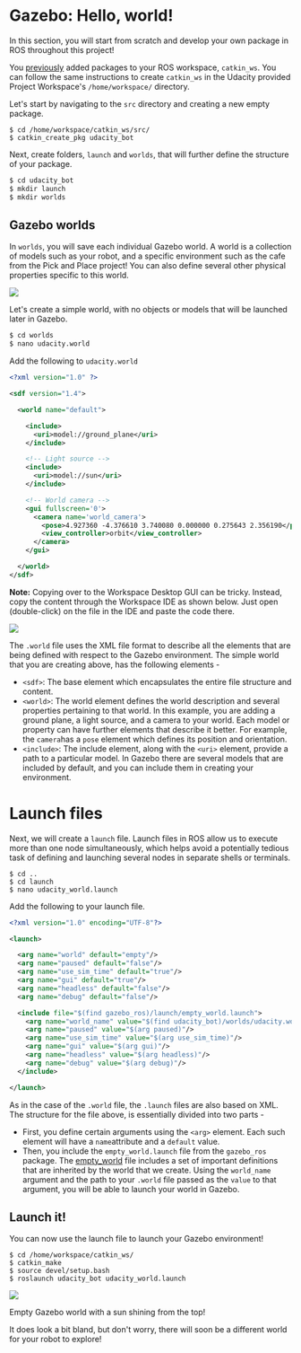 
# Gazebo: Hello, world!
In this section, you will start from scratch and develop your own package in ROS throughout this project!

You  [previously](https://classroom.udacity.com/nanodegrees/nd209/parts/c199593e-1e9a-4830-8e29-2c86f70f489e/modules/2919466f-aa2b-4424-b86a-98b0a53ce335/lessons/658c94f5-f806-4273-9001-9e2838e56856/concepts/a777bc7a-95d4-44ca-b4e3-119718e3a213)  added packages to your ROS workspace,  `catkin_ws`. You can follow the same instructions to create  `catkin_ws`  in the Udacity provided Project Workspace's  `/home/workspace/`  directory.

Let's start by navigating to the  `src`  directory and creating a new empty package.

```u
$ cd /home/workspace/catkin_ws/src/
$ catkin_create_pkg udacity_bot
```

Next, create folders,  `launch`  and  `worlds`, that will further define the structure of your package.

```bash
$ cd udacity_bot
$ mkdir launch
$ mkdir worlds
```

## Gazebo worlds

In  `worlds`, you will save each individual Gazebo world. A world is a collection of models such as your robot, and a specific environment such as the cafe from the Pick and Place project! You can also define several other physical properties specific to this world.

[](https://classroom.udacity.com/nanodegrees/nd209/parts/dad7b7cc-9cce-4be4-876e-30935216c8fa/modules/f5048868-4bd8-4e8d-8c6b-69bd559ed9db/lessons/3db51895-010e-4922-b322-4817cb76524e/concepts/65ec3b3d-6438-45bd-9930-d748c99258f4#)

![](https://s3.amazonaws.com/video.udacity-data.com/topher/2017/June/593ae492_gazebo-demo/gazebo-demo.gif)


Let's create a simple world, with no objects or models that will be launched later in Gazebo.

```bash
$ cd worlds
$ nano udacity.world
```

Add the following to  `udacity.world`

```xml
<?xml version="1.0" ?>

<sdf version="1.4">

  <world name="default">

    <include>
      <uri>model://ground_plane</uri>
    </include>

    <!-- Light source -->
    <include>
      <uri>model://sun</uri>
    </include>

    <!-- World camera -->
    <gui fullscreen='0'>
      <camera name='world_camera'>
        <pose>4.927360 -4.376610 3.740080 0.000000 0.275643 2.356190</pose>
        <view_controller>orbit</view_controller>
      </camera>
    </gui>

  </world>
</sdf>
```

**Note:** Copying over to the Workspace Desktop GUI can be tricky. Instead, copy the content through the Workspace IDE as shown below. Just open (double-click) on the file in the IDE and paste the code there.

[](https://classroom.udacity.com/nanodegrees/nd209/parts/dad7b7cc-9cce-4be4-876e-30935216c8fa/modules/f5048868-4bd8-4e8d-8c6b-69bd559ed9db/lessons/3db51895-010e-4922-b322-4817cb76524e/concepts/65ec3b3d-6438-45bd-9930-d748c99258f4#)

![](https://s3.amazonaws.com/video.udacity-data.com/topher/2018/May/5b046b1c_workspace-paste-ex/workspace-paste-ex.png)

The  `.world`  file uses the XML file format to describe all the elements that are being defined with respect to the Gazebo environment. The simple world that you are creating above, has the following elements -

-   `<sdf>`: The base element which encapsulates the entire file structure and content.
-   `<world>`: The world element defines the world description and several properties pertaining to that world. In this example, you are adding a ground plane, a light source, and a camera to your world. Each model or property can have further elements that describe it better. For example, the  `camera`has a  `pose`  element which defines its position and orientation.
-   `<include>`: The include element, along with the  `<uri>`  element, provide a path to a particular model. In Gazebo there are several models that are included by default, and you can include them in creating your environment.

# Launch files

Next, we will create a  `launch`  file. Launch files in ROS allow us to execute more than one node simultaneously, which helps avoid a potentially tedious task of defining and launching several nodes in separate shells or terminals.

```
$ cd ..
$ cd launch
$ nano udacity_world.launch
```

Add the following to your launch file.

```xml
<?xml version="1.0" encoding="UTF-8"?>

<launch>

  <arg name="world" default="empty"/> 
  <arg name="paused" default="false"/>
  <arg name="use_sim_time" default="true"/>
  <arg name="gui" default="true"/>
  <arg name="headless" default="false"/>
  <arg name="debug" default="false"/>

  <include file="$(find gazebo_ros)/launch/empty_world.launch">
    <arg name="world_name" value="$(find udacity_bot)/worlds/udacity.world"/>
    <arg name="paused" value="$(arg paused)"/>
    <arg name="use_sim_time" value="$(arg use_sim_time)"/>
    <arg name="gui" value="$(arg gui)"/>
    <arg name="headless" value="$(arg headless)"/>
    <arg name="debug" value="$(arg debug)"/>
  </include>

</launch>
```

As in the case of the  `.world`  file, the  `.launch`  files are also based on XML. The structure for the file above, is essentially divided into two parts -

-   First, you define certain arguments using the  `<arg>`  element. Each such element will have a  `name`attribute and a  `default`  value.
-   Then, you include the  `empty_world.launch`  file from the  `gazebo_ros`  package. The  [empty_world](https://github.com/ros-simulation/gazebo_ros_pkgs/blob/kinetic-devel/gazebo_ros/launch/empty_world.launch)  file includes a set of important definitions that are inherited by the world that we create. Using the  `world_name`  argument and the path to your  `.world`  file passed as the  `value`  to that argument, you will be able to launch your world in Gazebo.

## Launch it!

You can now use the launch file to launch your Gazebo environment!

```
$ cd /home/workspace/catkin_ws/
$ catkin_make
$ source devel/setup.bash
$ roslaunch udacity_bot udacity_world.launch
```

[](https://classroom.udacity.com/nanodegrees/nd209/parts/dad7b7cc-9cce-4be4-876e-30935216c8fa/modules/f5048868-4bd8-4e8d-8c6b-69bd559ed9db/lessons/3db51895-010e-4922-b322-4817cb76524e/concepts/65ec3b3d-6438-45bd-9930-d748c99258f4#)
 
![](https://s3.amazonaws.com/video.udacity-data.com/topher/2018/January/5a67c1d3_gazebo-empty-world/gazebo-empty-world.png)

Empty Gazebo world with a sun shining from the top!

It does look a bit bland, but don't worry, there will soon be a different world for your robot to explore!
<!--stackedit_data:
eyJoaXN0b3J5IjpbLTE2Nzc2MTcxMDgsMTU2NDk4NTgwMF19
-->